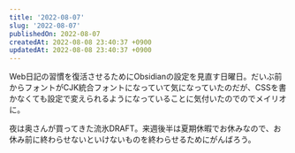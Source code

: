 ```yaml
---
title: '2022-08-07'
slug: '2022-08-07'
publishedOn: 2022-08-07
createdAt: 2022-08-08 23:40:37 +0900
updatedAt: 2022-08-08 23:40:37 +0900
---
```

Web日記の習慣を復活させるためにObsidianの設定を見直す日曜日。だいぶ前からフォントがCJK統合フォントになっていて気になっていたのだが、CSSを書かなくても設定で変えられるようになっていることに気付いたのでのでメイリオに。

夜は奥さんが買ってきた流氷DRAFT。来週後半は夏期休暇でお休みなので、お休み前に終わらせないといけないものを終わらせるためにがんばろう。
